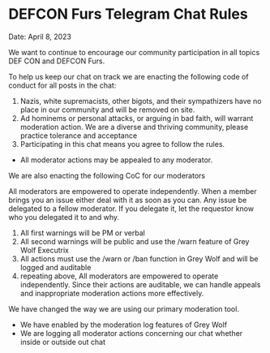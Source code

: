 # DEFCON Furs Telegram Chat Rules

Date: April 8, 2023

We want to continue to encourage our community participation in all topics DEF CON and DEFCON Furs.

To help us keep our chat on track we are enacting the following code of conduct for all posts in the chat:

1) Nazis, white supremacists, other bigots, and their sympathizers have no place in our community and will be removed on site.
2) Ad hominems or personal attacks, or arguing in bad faith, will warrant moderation action. We are a diverse and thriving community, please practice tolerance and acceptance
3) Participating in this chat means you agree to follow the rules.

* All moderator actions may be appealed to any moderator.

We are also enacting the following CoC for our moderators

All moderators are empowered to operate independently. When a member brings you an issue either deal with it as soon as you can. Any issue be delegated to a fellow moderator. If you delegate it, let the requestor know who you delegated it to and why.

1) All first warnings will be PM or verbal
2) All second warnings will be public and use the /warn feature of Grey Wolf Executrix
3) All actions must use the /warn or /ban function in Grey Wolf and will be logged and auditable
4) repeating above, All moderators are empowered to operate independently. Since their actions are auditable, we can handle appeals and inappropriate moderation actions more effectively.

We have changed the way we are using our primary moderation tool.
* We have enabled by the moderation log features of Grey Wolf
* We are logging all moderator actions concerning our chat whether inside or outside out chat
